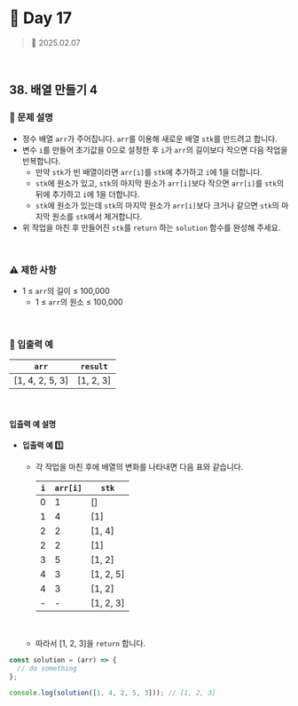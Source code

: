 # 🌻 Day 17

> 📅 2025.02.07

<br>

## 38. 배열 만들기 4

### 📍 문제 설명

- 정수 배열 `arr`가 주어집니다. `arr`를 이용해 새로운 배열 `stk`를 만드려고 합니다.
- 변수 `i`를 만들어 초기값을 0으로 설정한 후 `i`가 `arr`의 길이보다 작으면 다음 작업을 반복합니다.
  - 만약 `stk`가 빈 배열이라면 `arr[i]`를 `stk`에 추가하고 `i`에 1을 더합니다.
  - `stk`에 원소가 있고, `stk`의 마지막 원소가 `arr[i]`보다 작으면 `arr[i]`를 `stk`의 뒤에 추가하고 `i`에 1을 더합니다.
  - `stk`에 원소가 있는데 `stk`의 마지막 원소가 `arr[i]`보다 크거나 같으면 `stk`의 마지막 원소를 `stk`에서 제거합니다.
- 위 작업을 마친 후 만들어진 `stk`를 `return` 하는 `solution` 함수를 완성해 주세요.

<br>

### ⚠️ 제한 사항

- 1 ≤ `arr`의 길이 ≤ 100,000
  - 1 ≤ `arr`의 원소 ≤ 100,000

<br>

### 👀 입출력 예

| `arr`           | `result`  |
| --------------- | --------- |
| [1, 4, 2, 5, 3] | [1, 2, 3] |

<br>

#### 입출력 예 설명

- **입출력 예 1️⃣**

  - 각 작업을 마친 후에 배열의 변화를 나타내면 다음 표와 같습니다.

    | `i` | `arr[i]` | `stk`     |
    | --- | -------- | --------- |
    | 0   | 1        | []        |
    | 1   | 4        | [1]       |
    | 2   | 2        | [1, 4]    |
    | 2   | 2        | [1]       |
    | 3   | 5        | [1, 2]    |
    | 4   | 3        | [1, 2, 5] |
    | 4   | 3        | [1, 2]    |
    | -   | -        | [1, 2, 3] |

    <br>

  - 따라서 [1, 2, 3]을 `return` 합니다.

```javascript
const solution = (arr) => {
  // do something
};

console.log(solution([1, 4, 2, 5, 3])); // [1, 2, 3]
```
